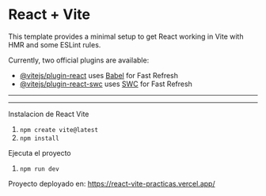# React + Vite

This template provides a minimal setup to get React working in Vite with HMR and some ESLint rules.

Currently, two official plugins are available:

- [@vitejs/plugin-react](https://github.com/vitejs/vite-plugin-react/blob/main/packages/plugin-react/README.md) uses [Babel](https://babeljs.io/) for Fast Refresh
- [@vitejs/plugin-react-swc](https://github.com/vitejs/vite-plugin-react-swc) uses [SWC](https://swc.rs/) for Fast Refresh

---

---

Instalacion de React Vite

1.  `npm create vite@latest`
2.  `npm install`

Ejecuta el proyecto

1.  `npm run dev`

Proyecto deployado en: https://react-vite-practicas.vercel.app/

